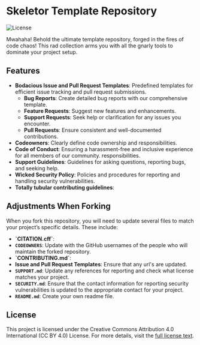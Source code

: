 # Skeletor Template Repository

![License](https://img.shields.io/badge/License-CC%20BY%204.0-lightgrey)

Mwahaha! Behold the ultimate template repository, forged in the fires of code chaos! This rad collection arms you with all the gnarly tools to dominate your project setup.


## Features
- **Bodacious Issue and Pull Request Templates**: Predefined templates for efficient issue tracking and pull request submissions.
  - **Bug Reports**: Create detailed bug reports with our comprehensive template.
  - **Feature Requests**: Suggest new features and enhancements.
  - **Support Requests**: Seek help or clarification for any issues you encounter.
  - **Pull Requests**: Ensure consistent and well-documented contributions.
- **Codeowners**: Clearly define code ownership and responsibilities.
- **Code of Conduct**: Ensuring a harassment-free and inclusive experience for all members of our community.
responsibilities.
- **Support Guidelines**: Guidelines for asking questions, reporting bugs, and seeking help.
- **Wicked Security Policy**: Policies and procedures for reporting and handling security vulnerabilities.
- **Totally tubular contributing guidelines**:


## Adjustments When Forking
When you fork this repository, you will need to update several files to match your project’s specific details. These include:
- **ˋCITATION.cffˋ**: 
- **`CODEOWNERS`**: Update with the GitHub usernames of the people who will maintain the forked repository.
- **ˋCONTRIBUTING.mdˋ**:
- **Issue and Pull Request Templates**: Ensure that any url's are updated.
- **`SUPPORT.md`**: Update any references for reporting and check what license matches your project.
- **`SECURITY.md`**: Ensure that the contact information for reporting security vulnerabilities is updated to the appropriate contact for your project.
- **`README.md`**: Create your own readme file.


## License
This project is licensed under the Creative Commons Attribution 4.0 International (CC BY 4.0) License. For more details, visit the [full license text](https://creativecommons.org/licenses/by/4.0/legalcode).
